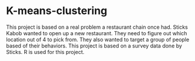 # K-means-clustering
This project is based on a real problem a restaurant chain once had. Sticks Kabob wanted to open up a new restaurant. They need to figure out which location out of 4 to pick from. They also wanted to target a group of people based of their behaviors. This project is based on a survey data done by Sticks. R is used for this project.
